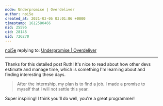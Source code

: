 ```yaml
---
node: Underpromise | Overdeliver
author: noi5e
created_at: 2021-02-06 03:01:06 +0000
timestamp: 1612580466
nid: 25595
cid: 28145
uid: 726270
---
```




[noi5e](../profile/noi5e) replying to: [Underpromise | Overdeliver](../notes/ruthnwaiganjo/02-03-2021/underpromise-overdeliver)

----
Thanks for this detailed post Ruth! It's nice to read about how other devs estimate and manage time, which is something I'm learning about and finding interesting these days.

> After the internship, my plan is to find a job. I made a promise to myself that I will not settle this year. 

Super inspiring! I think you'll do well, you're a great programmer!